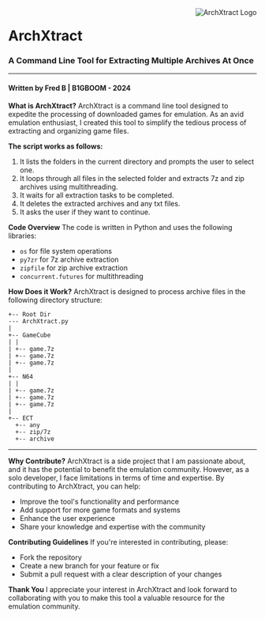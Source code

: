 <img src="https://drive.google.com/file/d/1hz4_v3gEtYWlFS8sxDMKth2cxG5gu3uF/view?usp=sharing" alt="ArchXtract Logo" align="right">

# ArchXtract
### A Command Line Tool for Extracting Multiple Archives At Once
---
#### Written by Fred B | B1GBOOM - 2024


**What is ArchXtract?**
ArchXtract is a command line tool designed to expedite the processing of downloaded games for emulation. As an avid emulation enthusiast, I created this tool to simplify the tedious process of extracting and organizing game files.

**The script works as follows:**
1. It lists the folders in the current directory and prompts the user to select one.
2. It loops through all files in the selected folder and extracts 7z and zip archives using multithreading.
3. It waits for all extraction tasks to be completed.
4. It deletes the extracted archives and any txt files.
5. It asks the user if they want to continue.

**Code Overview**
The code is written in Python and uses the following libraries:

* `os` for file system operations
* `py7zr` for 7z archive extraction
* `zipfile` for zip archive extraction
* `concurrent.futures` for multithreading

**How Does it Work?**
ArchXtract is designed to process archive files in the following directory structure:
```
+-- Root Dir
--- ArchXtract.py
|
+-- GameCube
| |
| +-- game.7z
| +-- game.7z
| +-- game.7z
|
+-- N64
| |
| +-- game.7z
| +-- game.7z
| +-- game.7z
|
+-- ECT
  +-- any
  +-- zip/7z
  +-- archive

```

---

**Why Contribute?**
ArchXtract is a side project that I am passionate about, and it has the potential to benefit the emulation community. However, as a solo developer, I face limitations in terms of time and expertise. By contributing to ArchXtract, you can help:

* Improve the tool's functionality and performance
* Add support for more game formats and systems
* Enhance the user experience
* Share your knowledge and expertise with the community

**Contributing Guidelines**
If you're interested in contributing, please:

* Fork the repository
* Create a new branch for your feature or fix
* Submit a pull request with a clear description of your changes

**Thank You**
I appreciate your interest in ArchXtract and look forward to collaborating with you to make this tool a valuable resource for the emulation community.
